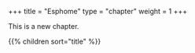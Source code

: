 +++
title = "Esphome"
type = "chapter"
weight = 1
+++

This is a new chapter.

{{% children sort="title" %}}
